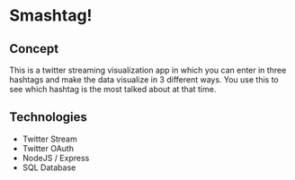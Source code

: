 <h1>Smashtag!</h1>

<h2>Concept</h2>
  <p>This is a twitter streaming visualization app in which you can enter in three hashtags and make the data visualize in 3 different ways. You use this to see which hashtag is the most talked about at that time.</p>

<h2>Technologies</h2>
  <ul>
    <li>Twitter Stream</li>
    <li>Twitter OAuth</li>
    <li>NodeJS / Express</li>
    <li>SQL Database</li>
  </ul>    
